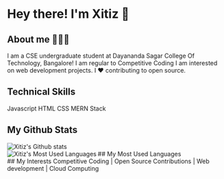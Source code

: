 # Hey there! I'm Xitiz 👋

## About me 🙋🏻‍♂️
I am a CSE undergraduate student at Dayananda Sagar College Of Technology, Bangalore! I am regular to Competitive Coding I am interested  on web development projects.
I ❤ contributing to open source.

## Technical Skills
Javascript HTML CSS
 MERN Stack

## My Github Stats
<img align = "left" alt = "Xitiz's Github stats" src ="https://github-readme-stats.vercel.app/api?username=XitizVerma">        
<br/>
## My Most Used Languages
<img align = "left" alt = "Xitiz's Most Used Languages" src = "https://github-readme-stats.vercel.app/api/top-langs/?username=XitizVerma">
<br/>
## My Interests
Competitive Coding | Open Source Contributions | Web development | Cloud Computing
